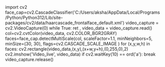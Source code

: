 import cv2
face_cap=cv2.CascadeClassifier('C:/Users/aksha/AppData/Local/Programs/Python/Python312/Lib/site-packages/cv2/data/haarcascade_frontalface_default.xml')
video_capture = cv2.VideoCapture(0)
while True:
    ret , video_data = video_capture.read()
    col=cv2.cvtColor(video_data, cv2.COLOR_BGR2GRAY)
    faces=face_cap.detectMultiScale(col,
    scaleFactor=1.1,
    minNeighbors=5,
    minSize=(30, 30),
    flags=cv2.CASCADE_SCALE_IMAGE
     )
    for (x,y,w,h) in faces:
        cv2.rectangle(video_data,(x,y),(x+w,y+h),(0,255,0),2)   
    cv2.imshow('Video_live', video_data)
    if cv2.waitKey(10) == ord('a'):
        break
video_capture.release()
